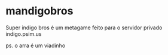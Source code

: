 # mandigobros

Super indigo bros é um metagame feito para o servidor privado indigo.psim.us

ps. o arra é um viadinho
